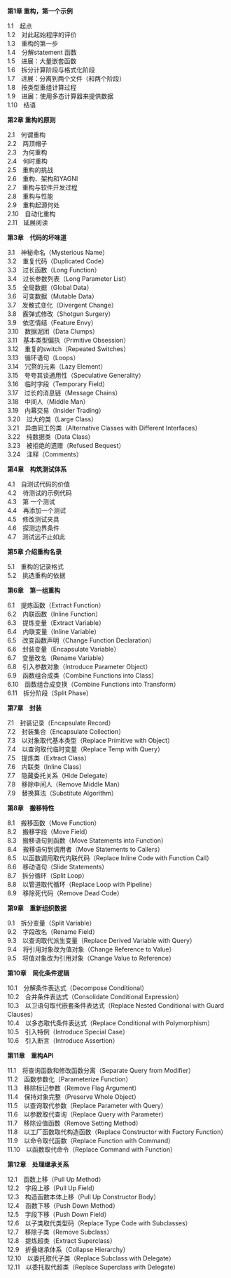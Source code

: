 **第1章 重构，第一个示例**  

1.1　起点  
1.2　对此起始程序的评价  
1.3　重构的第一步  
1.4　分解statement 函数  
1.5　进展：大量嵌套函数  
1.6　拆分计算阶段与格式化阶段  
1.7　进展：分离到两个文件（和两个阶段）  
1.8　按类型重组计算过程  
1.9　进展：使用多态计算器来提供数据  
1.10　结语  

**第2章 重构的原则**
 
2.1　何谓重构  
2.2　两顶帽子  
2.3　为何重构  
2.4　何时重构  
2.5　重构的挑战  
2.6　重构、架构和YAGNI  
2.7　重构与软件开发过程  
2.8　重构与性能  
2.9　重构起源何处  
2.10　自动化重构  
2.11　延展阅读  

**第3章　代码的坏味道**  

3.1　神秘命名（Mysterious Name）  
3.2　重复代码（Duplicated Code）  
3.3　过长函数（Long Function）  
3.4　过长参数列表（Long Parameter List）  
3.5　全局数据（Global Data）  
3.6　可变数据（Mutable Data）  
3.7　发散式变化（Divergent Change）  
3.8　霰弹式修改（Shotgun Surgery）  
3.9　依恋情结（Feature Envy）  
3.10　数据泥团（Data Clumps）  
3.11　基本类型偏执（Primitive Obsession）  
3.12　重复的switch（Repeated Switches）  
3.13　循环语句（Loops）  
3.14　冗赘的元素（Lazy Element）  
3.15　夸夸其谈通用性（Speculative Generality）  
3.16　临时字段（Temporary Field）  
3.17　过长的消息链（Message Chains）  
3.18　中间人（Middle Man）  
3.19　内幕交易（Insider Trading）  
3.20　过大的类（Large Class）  
3.21　异曲同工的类（Alternative Classes with Different Interfaces）  
3.22　纯数据类（Data Class）  
3.23　被拒绝的遗赠（Refused Bequest）  
3.24　注释（Comments）
  
**第4章　构筑测试体系**

4.1　自测试代码的价值  
4.2　待测试的示例代码  
4.3　第 一个测试  
4.4　再添加一个测试  
4.5　修改测试夹具  
4.6　探测边界条件  
4.7　测试远不止如此  

**第5章 介绍重构名录**

5.1　重构的记录格式     
5.2　挑选重构的依据     

**第6章　第一组重构** 

6.1　提炼函数（Extract Function）     
6.2　内联函数（Inline Function）     
6.3　提炼变量（Extract Variable）     
6.4　内联变量（Inline Variable）     
6.5　改变函数声明（Change Function Declaration）     
6.6　封装变量（Encapsulate Variable）     
6.7　变量改名（Rename Variable）     
6.8　引入参数对象（Introduce Parameter Object）     
6.9　函数组合成类（Combine Functions into Class）     
6.10　函数组合成变换（Combine Functions into Transform）     
6.11　拆分阶段（Split Phase）     

**第7章　封装**
 
7.1　封装记录（Encapsulate Record）     
7.2　封装集合（Encapsulate Collection）     
7.3　以对象取代基本类型（Replace Primitive with Object）     
7.4　以查询取代临时变量（Replace Temp with Query）     
7.5　提炼类（Extract Class）     
7.6　内联类（Inline Class）     
7.7　隐藏委托关系（Hide Delegate）     
7.8　移除中间人（Remove Middle Man）     
7.9　替换算法（Substitute Algorithm）    
 
**第8章　搬移特性** 

8.1　搬移函数（Move Function）     
8.2　搬移字段（Move Field）     
8.3　搬移语句到函数（Move Statements into Function）     
8.4　搬移语句到调用者（Move Statements to Callers）     
8.5　以函数调用取代内联代码（Replace Inline Code with Function Call）     
8.6　移动语句（Slide Statements）     
8.7　拆分循环（Split Loop）     
8.8　以管道取代循环（Replace Loop with Pipeline）     
8.9　移除死代码（Remove Dead Code）     

**第9章　重新组织数据** 

9.1　拆分变量（Split Variable）     
9.2　字段改名（Rename Field）     
9.3　以查询取代派生变量（Replace Derived Variable with Query）     
9.4　将引用对象改为值对象（Change Reference to Value）     
9.5　将值对象改为引用对象（Change Value to Reference）     

**第10章　简化条件逻辑**
 
10.1　分解条件表达式（Decompose Conditional）         
10.2　合并条件表达式（Consolidate Conditional Expression）     
10.3　以卫语句取代嵌套条件表达式（Replace Nested Conditional with Guard Clauses）     
10.4　以多态取代条件表达式（Replace Conditional with Polymorphism）     
10.5　引入特例（Introduce Special Case）     
10.6　引入断言（Introduce Assertion）    
 
**第11章　重构API** 

11.1　将查询函数和修改函数分离（Separate Query from Modifier）     
11.2　函数参数化（Parameterize Function）     
11.3　移除标记参数（Remove Flag Argument）     
11.4　保持对象完整（Preserve Whole Object）     
11.5　以查询取代参数（Replace Parameter with Query）     
11.6　以参数取代查询（Replace Query with Parameter）     
11.7　移除设值函数（Remove Setting Method）     
11.8　以工厂函数取代构造函数（Replace Constructor with Factory Function）     
11.9　以命令取代函数（Replace Function with Command）     
11.10　以函数取代命令（Replace Command with Function）     

**第12章　处理继承关系**

12.1　函数上移（Pull Up Method）     
12.2　字段上移（Pull Up Field）     
12.3　构造函数本体上移（Pull Up Constructor Body）     
12.4　函数下移（Push Down Method）     
12.5　字段下移（Push Down Field）     
12.6　以子类取代类型码（Replace Type Code with Subclasses）     
12.7　移除子类（Remove Subclass）     
12.8　提炼超类（Extract Superclass）     
12.9　折叠继承体系（Collapse Hierarchy）     
12.10　以委托取代子类（Replace Subclass with Delegate）     
12.11　以委托取代超类（Replace Superclass with Delegate）     
